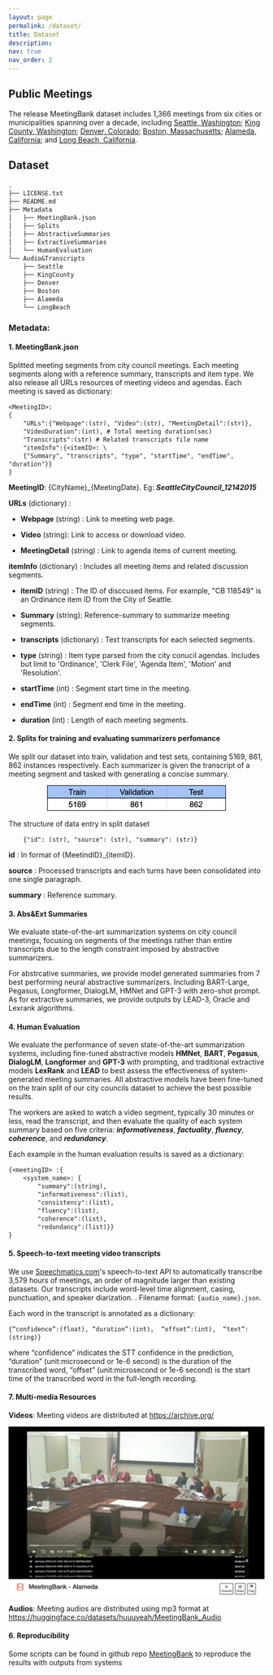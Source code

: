 ```yaml
---
layout: page
permalink: /dataset/
title: Dataset
description: 
nav: true
nav_order: 2
---
```


## Public Meetings
The release MeetingBank dataset includes 1,366 meetings from six cities or municipalities spanning over a decade, including [Seattle, Washington](https://seattle.legistar.com/Calendar.aspx); [King County, Washington](https://mkcclegisearch.kingcounty.gov/Calendar.aspx); [Denver, Colorado](https://denver.legistar.com/Calendar.aspx); [Boston, Massachusetts](https://boston.legistar.com/Calendar.aspx); [Alameda, California](https://alameda.legistar.com/Calendar.aspx); and [Long Beach, California](https://longbeach.legistar.com/DepartmentDetail.aspx?ID=2474&GUID=28A20A62-2645-436E-B1E5-1D5D9B9D25EB&Mode=MainBody).

## Dataset
```
.
├── LICENSE.txt
├── README.md
├── Metadata
│   ├── MeetingBank.json
│   ├── Splits
│   ├── AbstractiveSummaries
│   ├── ExtractiveSummaries
│   └── HumanEvaluation
└── Audio&Transcripts
    ├── Seattle
    ├── KingCounty
    ├── Denver
    ├── Boston
    ├── Alameda
    └── LongBeach
```

### Metadata:

#### 1. MeetingBank.json
Splitted meeting segments from city council meetings. Each meeting segments along with a reference summary, transcripts and item type. We also release all URLs resources of meeting videos and agendas.
Each meeting is saved as dictionary:

```
<MeetingID>:
{   
    "URLs":{"Webpage":(str), "Video":(str), "MeetingDetail":(str)}, 
    "VideoDuration":(int), # Total meeting duration(sec)
    "Transcripts":(str) # Related transcripts file name
    "itemInfo":{<itemID>: \ 
    {"Summary", "transcripts", "type", "startTime", "endTime", "duration"}}
}
```

 **MeetingID**: {CityName}_{MeetingDate}. Eg: ***SeattleCityCouncil_12142015***

 **URLs** (dictionary) :
 - **Webpage** (string) : Link to meeting web page.

 - **Video** (string): Link to access or download video.

 - **MeetingDetail** (string) : Link to agenda items of current meeting.


 **itemInfo** (dictionary) : Includes all meeting items and related discussion segments.
 - **itemID** (string) : The ID of disccused items. For example, "CB 118549" is an Ordinance item ID from the City of Seattle. 

 - **Summary** (string): Reference-summary to summarize meeting segments.

 - **transcripts** (dictionary) : Text transcripts for each selected segments.

 - **type** (string) : Item type parsed from the city conucil agendas. Includes but limit to 'Ordinance', 'Clerk File', 'Agenda Item', 'Motion' and 'Resolution'.

 - **startTime** (int) : Segment start time in the meeting.

 - **endTime** (int) : Segment end time in the meeting.

 - **duration** (int) : Length of each meeting segments.


#### 2. Splits for training and evaluating summarizers perfomance
 We split our dataset into train, validation and test sets, containing 5169, 861, 862 instances respectively. Each summarizer is given the transcript of a meeting segment and tasked with generating a concise summary. 

<p align="center">
    <img src="/assets/data splits.png" alt="interface" style="width:70%; height:auto">
      <br>
</p>

The structure of data entry in split dataset

```
    {"id": (str), "source": (str), "summary": (str)}
```

**id** : In format of {MeetindID}_{itemID}.

**source** : Processed transcripts and each turns have been consolidated into one single paragraph.

**summary** : Reference summary.


#### 3. Abs&Ext Summaries

We evaluate state-of-the-art summarization systems on city council meetings, focusing on segments of the meetings rather than entire transcripts due to the length constraint imposed by abstractive summarizers.

For abstrcative summaries, we provide model generated summaries from 7 best performing neural abstractive summarizers. Including BART-Large, Pegasus, Longformer, DialogLM, HMNet and GPT-3 with zero-shot prompt. As for extractive summaries, we provide outputs by LEAD-3, Oracle and Lexrank algorithms. 


#### 4. Human Evaluation

We evaluate the performance of seven state-of-the-art summarization systems, including fine-tuned abstractive models **HMNet**, **BART**, **Pegasus**, **DialogLM**, **Longformer** and **GPT-3** with prompting, and traditional extractive models **LexRank** and **LEAD** to best assess the effectiveness of system-generated meeting summaries. All abstractive models have been fine-tuned on the train split of our city councils dataset to achieve the best possible results.

The workers are asked to watch a video segment, typically 30 minutes or less, read the transcript, and then evaluate the quality of each system summary based on five criteria: ***informativeness***, ***factuality***, ***fluency***, ***coherence***, and ***redundancy***.

Each example in the human evaluation results is saved as a dictionary:
```
{<meetingID> :{
    <system_name>: {
        "summary":(string), 
        "informativeness":(list), 
        "consistency":(list), 
        "fluency":(list), 
        "coherence":(list), 
        "redundancy":(list)}}
}
```

#### 5. Speech-to-text meeting video transcripts

We use [Speechmatics.com](Speechmatics.com)'s speech-to-text API to automatically transcribe 3,579 hours of meetings, an order of magnitude larger than existing datasets. Our transcripts include word-level time alignment, casing, punctuation, and speaker diarization. . Filename format: `{audio_name}.json`. 

Each word in the transcript is annotated as a dictionary:
```
{“confidence”:(float), “duration”:(int),  “offset”:(int),  “text”:(string)}
```
where “confidence” indicates the STT confidence in the prediction, “duration” (unit:microsecond or 1e-6 second) is the duration of the transcribed word, “offset” (unit:microsecond or 1e-6 second) is the start time of the transcribed word in the full-length recording.

#### 7. Multi-media Resources
**Videos**: Meeting videos are distributed at https://archive.org/
<p align="center">
    <img src="/assets/alameda.png" alt="interface" width="760">
      <br>
</p>

**Audios**: Meeting audios are distributed using mp3 format at https://huggingface.co/datasets/huuuyeah/MeetingBank_Audio

#### 6. Reproducibility

Some scripts can be found in github repo [MeetingBank](https://github.com/YebowenHu/MeetingBank-utils) to reproduce the results with outputs from systems